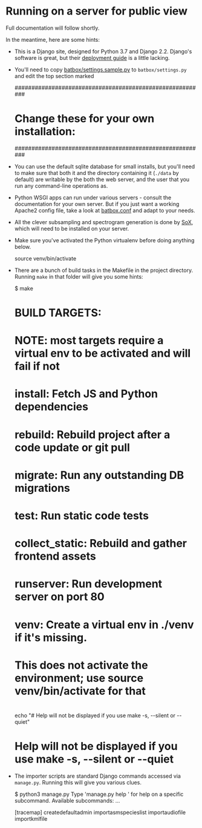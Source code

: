 Running on a server for public view
===================================

Full documentation will follow shortly.

In the meantime, here are some hints:

- This is a Django site, designed for Python 3.7 and Django 2.2. Django's software is great, but their 
[deployment guide](https://docs.djangoproject.com/en/2.2/howto/deployment/) is a little lacking.

- You'll need to copy [batbox/settings.sample.py](../batbox/settings.sample.py) to `batbox/settings.py`
and edit the top section marked


    #########################################################
    # Change these for your own installation:
    #########################################################
        
- You can use the default sqlite database for small installs, but you'll need to make sure that both it
and the directory containing it (`./data` by default) are writable by the both the web server, and the user that 
you run any command-line operations as.

- Python WSGI apps can run under various servers - consult the documentation for your own server. But if you just want 
a working Apache2 config file, take a look at [batbox.conf](prod-config/batbox.conf) and adapt to your needs.

- All the clever subsampling and spectrogram generation is done by [SoX](http://sox.sourceforge.net), which will need 
to be installed on your server.

- Make sure you've activated the Python virtualenv before doing anything below.


    source venv/bin/activate

- There are a bunch of build tasks in the Makefile in the project directory. Running `make` in that folder will give
you some hints:


    $ make
    #
    # BUILD TARGETS:
    #
    # NOTE: most targets require a virtual env to be activated and will fail if not
    #
    # install:         Fetch JS and Python dependencies
    # rebuild:         Rebuild project after a code update or git pull
    # migrate:         Run any outstanding DB migrations
    # test:            Run static code tests
    # collect_static:  Rebuild and gather frontend assets
    # runserver:       Run development server on port 80
    # venv:            Create a virtual env in ./venv if it's missing.
    #                  This does not activate the environment; use source venv/bin/activate for that
    #
    echo "# Help will not be displayed if you use make -s, --silent or --quiet"
    # Help will not be displayed if you use make -s, --silent or --quiet
    
- The importer scripts are standard Django commands accessed via `manage.py`. Running this will give you various clues.


    $ python3 manage.py 
    Type 'manage.py help <subcommand>' for help on a specific subcommand.
    Available subcommands:
    ...
    
    [tracemap]
        createdefaultadmin
        importasmspecieslist
        importaudiofile
        importkmlfile
